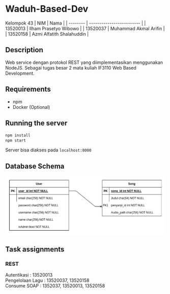 # Waduh-Based-Dev

Kelompok 43
| NIM | Nama |
| -------- | ------------------------- |
| 13520013 | Ilham Prasetyo Wibowo |
| 13520037 | Muhammad Akmal Arifin |
| 13520158 | Azmi Alfatith Shalahuddin |

## Description

Web service dengan protokol REST yang diimplementasikan menggunakan NodeJS. Sebagai tugas besar 2 mata kuliah IF3110 Web Based Development.

## Requirements

- npm
- Docker (Optional)

## Running the server

```
npm install
npm start
```

Server bisa diakses pada `localhost:8000`

## Database Schema

![Db Schema](./images/skema.png?raw=true "skema basis data")

## Task assignments

### REST

Autentikasi : 13520013<br>
Pengelolaan Lagu : 13520037, 13520158<br>
Consume SOAP : 1352037, 13520013, 13520158<br>
